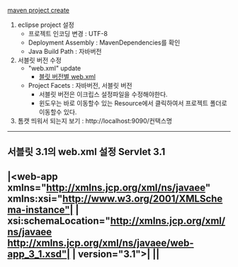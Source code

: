[maven project create](http://jaesu.tistory.com/entry/Maven-web-project-%EB%A7%8C%EB%93%A4%EA%B8%B0)

1. eclipse project 설정
    - 프로젝트 인코딩 변경 : UTF-8
    - Deployment Assembly : MavenDependencies를 확인
    - Java Build Path : 자바버전
2. 서블릿 버전 수정
    - "web.xml" update
      - [블릿 버전별 web.xml](http://antop.tistory.com/145)
    - Project Facets : 자바버전, 서블릿 버전
      - 서블릿 버전은 이크립스 설정파일을 수정해야한다.
      - 윈도우는 바로 이동할수 있는 Resource에서 클릭하여서 프로젝트 폴더로 이동할수 있다.
3. 톰캣 띄워서 되는지 보기 : http://localhost:9090/컨택스명



---

서블릿 3.1의 web.xml 설정
Servlet 3.1
---
|<web-app xmlns="http://xmlns.jcp.org/xml/ns/javaee" xmlns:xsi="http://www.w3.org/2001/XMLSchema-instance"|
|	xsi:schemaLocation="http://xmlns.jcp.org/xml/ns/javaee http://xmlns.jcp.org/xml/ns/javaee/web-app_3_1.xsd"|
|	version="3.1">|
|</web-app>|
---
      
